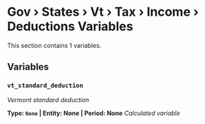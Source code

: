 # Gov › States › Vt › Tax › Income › Deductions Variables

This section contains 1 variables.

## Variables

### `vt_standard_deduction`
*Vermont standard deduction*

**Type: `None` | Entity: None | Period: None**
*Calculated variable*
